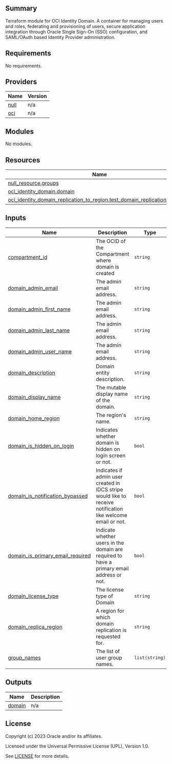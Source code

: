 ## Summary
Terraform module for OCI Identity Domain.
A container for managing users and roles, federating and provisioning
of users, secure application integration through Oracle Single Sign-On (SSO)
configuration, and SAML/OAuth based Identity Provider administration.

<!-- BEGIN_TF_DOCS -->
## Requirements

No requirements.

## Providers

| Name | Version |
|------|---------|
| <a name="provider_null"></a> [null](#provider\_null) | n/a |
| <a name="provider_oci"></a> [oci](#provider\_oci) | n/a |

## Modules

No modules.

## Resources

| Name | Type |
|------|------|
| [null_resource.groups](https://registry.terraform.io/providers/hashicorp/null/latest/docs/resources/resource) | resource |
| [oci_identity_domain.domain](https://registry.terraform.io/providers/oracle/oci/latest/docs/resources/identity_domain) | resource |
| [oci_identity_domain_replication_to_region.test_domain_replication_to_region](https://registry.terraform.io/providers/oracle/oci/latest/docs/resources/identity_domain_replication_to_region) | resource |

## Inputs

| Name | Description | Type | Default | Required |
|------|-------------|------|---------|:--------:|
| <a name="input_compartment_id"></a> [compartment\_id](#input\_compartment\_id) | The OCID of the Compartment where domain is created | `string` | n/a | yes |
| <a name="input_domain_admin_email"></a> [domain\_admin\_email](#input\_domain\_admin\_email) | The admin email address. | `string` | `null` | no |
| <a name="input_domain_admin_first_name"></a> [domain\_admin\_first\_name](#input\_domain\_admin\_first\_name) | The admin email address. | `string` | `null` | no |
| <a name="input_domain_admin_last_name"></a> [domain\_admin\_last\_name](#input\_domain\_admin\_last\_name) | The admin email address. | `string` | `null` | no |
| <a name="input_domain_admin_user_name"></a> [domain\_admin\_user\_name](#input\_domain\_admin\_user\_name) | The admin email address. | `string` | `null` | no |
| <a name="input_domain_description"></a> [domain\_description](#input\_domain\_description) | Domain entity description. | `string` | n/a | yes |
| <a name="input_domain_display_name"></a> [domain\_display\_name](#input\_domain\_display\_name) | The mutable display name of the domain. | `string` | n/a | yes |
| <a name="input_domain_home_region"></a> [domain\_home\_region](#input\_domain\_home\_region) | The region's name. | `string` | n/a | yes |
| <a name="input_domain_is_hidden_on_login"></a> [domain\_is\_hidden\_on\_login](#input\_domain\_is\_hidden\_on\_login) | Indicates whether domain is hidden on login screen or not. | `bool` | `false` | no |
| <a name="input_domain_is_notification_bypassed"></a> [domain\_is\_notification\_bypassed](#input\_domain\_is\_notification\_bypassed) | Indicates if admin user created in IDCS stripe would like to receive notification like welcome email or not. | `bool` | `false` | no |
| <a name="input_domain_is_primary_email_required"></a> [domain\_is\_primary\_email\_required](#input\_domain\_is\_primary\_email\_required) | Indicate whether users in the domain are required to have a primary email address or not. | `bool` | `true` | no |
| <a name="input_domain_license_type"></a> [domain\_license\_type](#input\_domain\_license\_type) | The license type of Domain | `string` | n/a | yes |
| <a name="input_domain_replica_region"></a> [domain\_replica\_region](#input\_domain\_replica\_region) | A region for which domain replication is requested for. | `string` | `""` | no |
| <a name="input_group_names"></a> [group\_names](#input\_group\_names) | The list of user group names. | `list(string)` | `[]` | no |

## Outputs

| Name | Description |
|------|-------------|
| <a name="output_domain"></a> [domain](#output\_domain) | n/a |
<!-- END_TF_DOCS -->    

## License

Copyright (c) 2023 Oracle and/or its affiliates.

Licensed under the Universal Permissive License (UPL), Version 1.0.

See [LICENSE](../../license.txt) for more details.